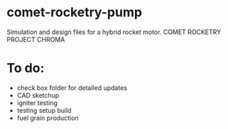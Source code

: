 # comet-rocketry-pump
Simulation and design files for a hybrid rocket motor. COMET ROCKETRY PROJECT CHROMA

# To do:
* check box folder for detailed updates
* CAD sketchup
* igniter testing
* testing setup build
* fuel grain production
